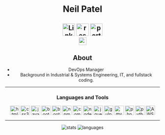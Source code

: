 <div align="center">

# Neil Patel

<a href="https://www.linkedin.com/in/neil-patel-781ab114/"><img src="https://img.shields.io/badge/-LinkedIn-0A66C2?style=flat&logo=linkedin&logoColor=white" alt="Linkedin" height="40"></a>
<a href="https://www.linkedin.com/in/neil-patel-781ab114/"><img src="https://img.shields.io/badge/-Resume-2088FF?style=flat&logo=adobeacrobatreader&logoColor=white" alt="resume" height="40"></a>
<a href="https://www.linkedin.com/in/neil-patel-781ab114/"><img src="https://img.shields.io/badge/-Portfolio-13AFF0?style=flat&logo=github&logoColor=white" alt="portfolio" height="40"></a>
<br>
<img src="https://komarev.com/ghpvc/?username=neilcpatel&style=for-the-badge&color=blue" alt="neilcpatel"  height="25">
---

## About

- DevOps Manager
- Background in Industrial & Systems Engineering, IT, and fullstack coding.

---

### Languages and Tools

<img src="https://img.shields.io/badge/-HTML5-E34F26?logo=HTML5&logoColor=white&style=for-the-badge" alt="html5" height="30">
<img src="https://img.shields.io/badge/-CSS3-1572B6?logo=css3&logoColor=white&style=for-the-badge" alt="css3" height="30">
<img src="https://img.shields.io/badge/-JavaScript-F7DF1E?logo=javascript&logoColor=white&style=for-the-badge" alt="javascript" height="30">

<img src="https://img.shields.io/badge/-Sass-CC6699?logo=sass&logoColor=white&style=for-the-badge" alt="bootstrap" height="30">
<img src="https://img.shields.io/badge/-Bootstrap-7952B3?logo=bootstrap&logoColor=white&style=for-the-badge" alt="bootstrap" height="30">

<img src="https://img.shields.io/badge/-npm-CB3837?logo=npm&logoColor=white&style=for-the-badge" alt="npm" height="30">
<img src="https://img.shields.io/badge/-Composer-885630?logo=composer&logoColor=white&style=for-the-badge" alt="composer" height="30">

<img src="https://img.shields.io/badge/-Node.js-339933?logo=node.js&logoColor=white&style=for-the-badge" alt="nodejs" height="30">

<img src="https://img.shields.io/badge/-jQuery-0769AD?logo=jquery&logoColor=white&style=for-the-badge" alt="jquery" height="30">
<img src="https://img.shields.io/badge/-Gulp-CF4647?logo=gulp&logoColor=white&style=for-the-badge" alt="gulp" height="30">

<img src="https://img.shields.io/badge/-MySQL-4479A1?logo=mysql&logoColor=white&style=for-the-badge" alt="mysql" height="30"> 
<img src="https://img.shields.io/badge/-PHP-777BB4?logo=php&logoColor=white&style=for-the-badge" alt="php" height="30">
<img src="https://img.shields.io/badge/-Python-3776AB?logo=python&logoColor=white&style=for-the-badge" alt="python" height="30">

<img src="https://img.shields.io/badge/-Amazon%20AWS-232F3E?logo=amazonaws&logoColor=white&style=for-the-badge" alt="AWS" height="30">

---
<img src="https://github-readme-stats.vercel.app/api?username=neilcpatel&theme=nord&hide_border=true&show_icons=true" alt="stats">
<img src="https://github-readme-stats.vercel.app/api/top-langs/?username=neilcpatel&layout=compact&theme=nord&hide_border=true" alt="languages">

</div>
<!-- test gpg commit -->
